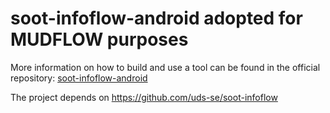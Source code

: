soot-infoflow-android adopted for MUDFLOW purposes
=====================

More information on how to build and use a tool can be found in the official repository: [soot-infoflow-android](https://github.com/secure-software-engineering/soot-infoflow-android.git)

The project depends on https://github.com/uds-se/soot-infoflow
